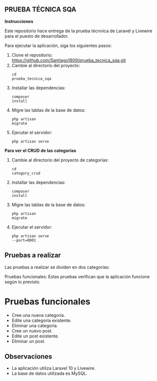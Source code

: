 ## PRUEBA TÉCNICA SQA

**Instrucciones**

Este repositorio hace entrega de la prueba técnnica de Laravel y Livewire para el puesto de desarrollador.

Para ejecutar la aplicación, siga los siguientes pasos:

1. Clone el repositorio: https://github.com/Santiago1809/prueba_tecnica_sqa.git
2. Cambie al directorio del proyecto: <pre><code>cd prueba_tecnica_sqa</code></pre>
3. Installar las dependencias: <pre><code>composer install</code></pre>
4. Migre las tablas de la base de datos: <pre><code>php artisan migrate</code></pre>
5. Ejecutar el servidor: <pre><code>php artisan serve</code></pre>

**Para ver el CRUD de las categorías**

1. Cambie al directorio del proyecto de categorías: <pre><code>cd category_crud</code></pre>
2. Installar las dependencias: <pre><code>composer install</code></pre>
3. Migre las tablas de la base de datos: <pre><code>php artisan migrate</code></pre>
4. Ejecutar el servidor: <pre><code>php artisan serve --port=8001</code></pre>

## Pruebas a realizar

Las pruebas a realizar se dividen en dos categorías:

Pruebas funcionales: Estas pruebas verifican que la aplicación funcione según lo previsto.

# Pruebas funcionales

- Cree una nueva categoría.
- Edite una categoría existente.
- Eliminar una categoría.
- Cree un nuevo post.
- Edite un post existente.
- Eliminar un post.

## Observaciones

* La aplicación utiliza Laravel 10 y Livewire.
* La base de datos utilizada es MySQL.
